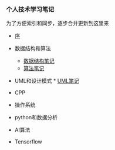 
### 个人技术学习笔记
为了方便索引和同步，逐步合并更新到这里来

* [序](README.md)
* 数据结构和算法
    * [数据结构笔记](Datastructure_and_algotithm/data_sturcture.md)
    * [算法笔记](Datastructure_and_algotithm/algorithm.md)

* UML和设计模式
		* [UML笔记](UML_and_Design_pattern/UML.md)

* CPP

* 操作系统

* python和数据分析

* AI算法

* Tensorflow

